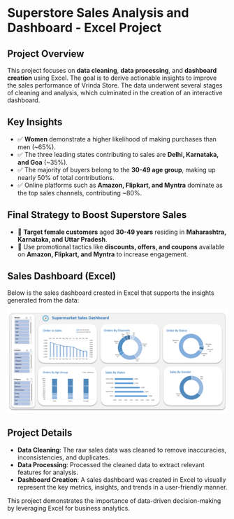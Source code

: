# Superstore Sales Analysis and Dashboard - Excel Project



## Project Overview
This project focuses on **data cleaning**, **data processing**, and **dashboard creation** using Excel. The goal is to derive actionable insights to improve the sales performance of Vrinda Store. The data underwent several stages of cleaning and analysis, which culminated in the creation of an interactive dashboard.

## Key Insights
- :white_check_mark: **Women** demonstrate a higher likelihood of making purchases than men (~65%).
- :white_check_mark: The three leading states contributing to sales are **Delhi, Karnataka, and Goa** (~35%).
- :white_check_mark: The majority of buyers belong to the **30-49 age group**, making up nearly 50% of total contributions.
- :white_check_mark: Online platforms such as **Amazon, Flipkart, and Myntra** dominate as the top sales channels, contributing ~80%.

## Final Strategy to Boost Superstore Sales
- :dart: **Target female customers** aged **30-49 years** residing in **Maharashtra, Karnataka, and Uttar Pradesh**.
- :dart: Use promotional tactics like **discounts, offers, and coupons** available on **Amazon, Flipkart, and Myntra** to increase engagement.

## Sales Dashboard (Excel)

Below is the sales dashboard created in Excel that supports the insights generated from the data:

![Sales Dashboard](./Sales%20Dashboard.png)


## Project Details
- **Data Cleaning**: The raw sales data was cleaned to remove inaccuracies, inconsistencies, and duplicates.
- **Data Processing**: Processed the cleaned data to extract relevant features for analysis.
- **Dashboard Creation**: A sales dashboard was created in Excel to visually represent the key metrics, insights, and trends in a user-friendly manner.

This project demonstrates the importance of data-driven decision-making by leveraging Excel for business analytics.
